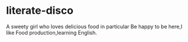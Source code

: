 # literate-disco
A sweety girl who loves delicious food in particular
Be happy to be here,I like Food production,learning English.
